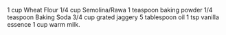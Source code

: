 1 cup Wheat Flour
1/4 cup Semolina/Rawa
1 teaspoon baking powder
1/4 teaspoon Baking Soda
3/4 cup grated jaggery
5 tablespoon oil
1 tsp vanilla essence
1 cup warm milk.